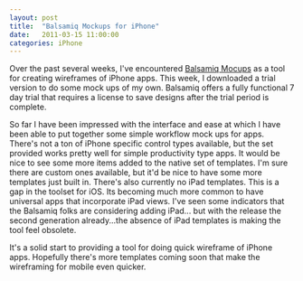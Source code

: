 ```yaml
---
layout: post
title:  "Balsamiq Mockups for iPhone"
date:   2011-03-15 11:00:00
categories: iPhone
---
```


Over the past several weeks, I've encountered [Balsamiq Mocups](http://balsamiq.com/products/mockups) as a tool for creating wireframes of iPhone apps.  This week, I downloaded a trial version to do some mock ups of my own.  Balsamiq offers a fully functional 7 day trial that requires a license to save designs after the trial period is complete.

So far I have been impressed with the interface and ease at which I have been able to put together some simple workflow mock ups for apps.  There's not a ton of iPhone specific control types available, but the set provided works pretty well for simple productivity type apps.  It would be nice to see some more items added to the native set of templates.  I'm sure there are custom ones available, but it'd be nice to have some more templates just built in.  There's also currently no iPad templates.  This is a gap in the toolset for iOS.  Its becoming much more common to have universal apps that incorporate iPad views.  I've seen some indicators that the Balsamiq folks are considering adding iPad... but with the release the second generation already...the absence of iPad templates is making the tool feel obsolete.

It's a solid start to providing a tool for doing quick wireframe of iPhone apps.  Hopefully there's more templates coming soon that make the wireframing for mobile even quicker.